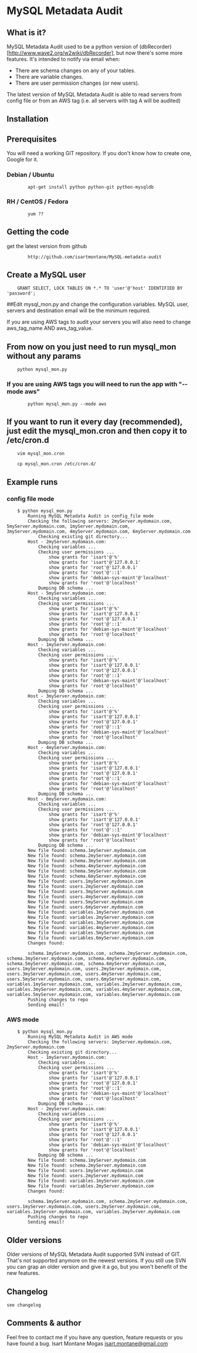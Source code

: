# MySQL Metadata Audit

## What is it?

MySQL Metadata Audit used to be a python version of (dbRecorder)[http://www.wave2.org/w2wiki/dbRecorder], but now there's some more features. It's intended to notify via email when:

+ There are schema changes on any of your tables.
+ There are variable changes.
+ There are user permission changes (or new users).

The latest version of MySQL Metadata Audit is able to read servers from config file or from an AWS tag (i.e. all servers with tag A will be audited)

## Installation

## Prerequisites

You will need a working GIT repository. If you don't know how to create one, Google for it.

### Debian / Ubuntu

			apt-get install python python-git python-mysqldb

### RH / CentOS / Fedora

			yum ??

## Getting the code

get the latest version from github 

			http://github.com/isartmontane/MySQL-metadata-audit			

## Create a MySQL user

		GRANT SELECT, LOCK TABLES ON *.* TO 'user'@'host' IDENTIFIED BY 'password';

##Edit mysql_mon.py and change the configuration variables.
MySQL user, servers and destination email will be the minimum required. 

If you are using AWS tags to audit your servers you will also need to change aws_tag_name AND aws_tag_value.

## From now on you just need to run mysql_mon without any params

		python mysql_mon.py	

### If you are using AWS tags you will need to run the app with "--mode aws"

			python mysql_mon.py --mode aws

## If you want to run it every day (recommended), just edit the mysql_mon.cron and then copy it to /etc/cron.d

		vim mysql_mon.cron

		cp mysql_mon.cron /etc/cron.d/

## Example runs

### config file mode

		$ python mysql_mon.py
			Running MySQL Metadata Audit in config_file mode
			Checking the following servers: 2myServer.mydomain.com, 5myServer.mydomain.com, 1myServer.mydomain.com, 3myServer.mydomain.com, 4myServer.mydomain.com, 6myServer.mydomain.com
				Checking existing git directory...
			Host - 2myServer.mydomain.com:
				Checking variables ...
				Checking user permissions ...
					show grants for 'isart'@'%'
					show grants for 'isart'@'127.0.0.1'
					show grants for 'root'@'127.0.0.1'
					show grants for 'root'@'::1'
					show grants for 'debian-sys-maint'@'localhost'
					show grants for 'root'@'localhost'
				Dumping DB schema ...
			Host - 5myServer.mydomain.com:
				Checking variables ...
				Checking user permissions ...
					show grants for 'isart'@'%'
					show grants for 'isart'@'127.0.0.1'
					show grants for 'root'@'127.0.0.1'
					show grants for 'root'@'::1'
					show grants for 'debian-sys-maint'@'localhost'
					show grants for 'root'@'localhost'
				Dumping DB schema ...
			Host - 1myServer.mydomain.com:
				Checking variables ...
				Checking user permissions ...
					show grants for 'isart'@'%'
					show grants for 'isart'@'127.0.0.1'
					show grants for 'root'@'127.0.0.1'
					show grants for 'root'@'::1'
					show grants for 'debian-sys-maint'@'localhost'
					show grants for 'root'@'localhost'
				Dumping DB schema ...
			Host - 3myServer.mydomain.com:
				Checking variables ...
				Checking user permissions ...
					show grants for 'isart'@'%'
					show grants for 'isart'@'127.0.0.1'
					show grants for 'root'@'127.0.0.1'
					show grants for 'root'@'::1'
					show grants for 'debian-sys-maint'@'localhost'
					show grants for 'root'@'localhost'
				Dumping DB schema ...
			Host - 4myServer.mydomain.com:
				Checking variables ...
				Checking user permissions ...
					show grants for 'isart'@'%'
					show grants for 'isart'@'127.0.0.1'
					show grants for 'root'@'127.0.0.1'
					show grants for 'root'@'::1'
					show grants for 'debian-sys-maint'@'localhost'
					show grants for 'root'@'localhost'
				Dumping DB schema ...
			Host - 6myServer.mydomain.com:
				Checking variables ...
				Checking user permissions ...
					show grants for 'isart'@'%'
					show grants for 'isart'@'127.0.0.1'
					show grants for 'root'@'127.0.0.1'
					show grants for 'root'@'::1'
					show grants for 'debian-sys-maint'@'localhost'
					show grants for 'root'@'localhost'
				Dumping DB schema ...
			New file found: schema.1myServer.mydomain.com
			New file found: schema.2myServer.mydomain.com
			New file found: schema.3myServer.mydomain.com
			New file found: schema.4myServer.mydomain.com
			New file found: schema.5myServer.mydomain.com
			New file found: schema.6myServer.mydomain.com
			New file found: users.1myServer.mydomain.com
			New file found: users.2myServer.mydomain.com
			New file found: users.3myServer.mydomain.com
			New file found: users.4myServer.mydomain.com
			New file found: users.5myServer.mydomain.com
			New file found: users.6myServer.mydomain.com
			New file found: variables.1myServer.mydomain.com
			New file found: variables.2myServer.mydomain.com
			New file found: variables.3myServer.mydomain.com
			New file found: variables.4myServer.mydomain.com
			New file found: variables.5myServer.mydomain.com
			New file found: variables.6myServer.mydomain.com
			Changes found:
			
			schema.1myServer.mydomain.com, schema.2myServer.mydomain.com, schema.3myServer.mydomain.com, schema.4myServer.mydomain.com, schema.5myServer.mydomain.com, schema.6myServer.mydomain.com, users.1myServer.mydomain.com, users.2myServer.mydomain.com, users.3myServer.mydomain.com, users.4myServer.mydomain.com, users.5myServer.mydomain.com, users.6myServer.mydomain.com, variables.1myServer.mydomain.com, variables.2myServer.mydomain.com, variables.3myServer.mydomain.com, variables.4myServer.mydomain.com, variables.5myServer.mydomain.com, variables.6myServer.mydomain.com
			Pushing changes to repo
			Sending email!
	

### AWS mode

		$ python mysql_mon.py
			Running MySQL Metadata Audit in AWS mode 
			Checking the following servers: 1myServer.mydomain.com, 2myServer.mydomain.com
			Checking existing git directory...
			Host - 1myServer.mydomain.com:
				Checking variables ...
				Checking user permissions ...
					show grants for 'isart'@'%'
					show grants for 'isart'@'127.0.0.1'
					show grants for 'root'@'127.0.0.1'
					show grants for 'root'@'::1'
					show grants for 'debian-sys-maint'@'localhost'
					show grants for 'root'@'localhost'
				Dumping DB schema ...
			Host - 2myServer.mydomain.com:
				Checking variables ...
				Checking user permissions ...
					show grants for 'isart'@'%'
					show grants for 'isart'@'127.0.0.1'
					show grants for 'root'@'127.0.0.1'
					show grants for 'root'@'::1'
					show grants for 'debian-sys-maint'@'localhost'
					show grants for 'root'@'localhost'
				Dumping DB schema ...
			New file found: schema.1myServer.mydomain.com
			New file found: schema.2myServer.mydomain.com
			New file found: users.1myServer.mydomain.com
			New file found: users.2myServer.mydomain.com
			New file found: variables.1myServer.mydomain.com
			New file found: variables.2myServer.mydomain.com
			Changes found:
			
			schema.1myServer.mydomain.com, schema.2myServer.mydomain.com, users.1myServer.mydomain.com, users.2myServer.mydomain.com, variables.1myServer.mydomain.com, variables.2myServer.mydomain.com
			Pushing changes to repo
			Sending email!

			
## Older versions
Older versions of MySQL Metadata Audit supported SVN instead of GIT. That's not supported anymore on the newest versions. If you still use SVN you can grap an older version and give it a go, but you won't benefit of the new features.

## Changelog
	see changelog
## Comments & author
Feel free to contact me if you have any question, feature requests or you have found a bug.
Isart Montane Mogas <isart.montane@gmail.com>

